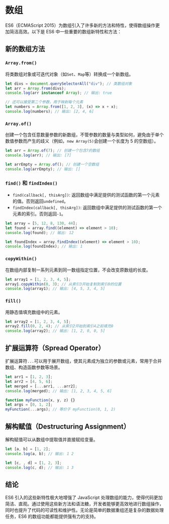 # 数组

ES6（ECMAScript 2015）为数组引入了许多新的方法和特性，使得数组操作更加简洁高效。以下是 ES6 中一些重要的数组新特性和方法：

## 新的数组方法

### `Array.from()`

将类数组对象或可迭代对象（如`Set`、`Map`等）转换成一个新数组。

```javascript
let divs = document.querySelectorAll("div"); // 类数组对象
let arr = Array.from(divs);
console.log(arr instanceof Array); // 输出: true

// 还可以接受第二个参数，用于映射每个元素
let numbers = Array.from([1, 2, 3], (x) => x + x);
console.log(numbers); // 输出: [2, 4, 6]
```

### `Array.of()`

创建一个包含任意数量参数的新数组，不管参数的数量与类型如何，避免由于单个数值参数而产生的歧义（例如，`new Array(5)`会创建一个长度为 5 的空数组）。

```javascript
let arr = Array.of(7); // 创建一个包含7的数组
console.log(arr); // 输出: [7]

let arrEmpty = Array.of(); // 创建一个空数组
console.log(arrEmpty); // 输出: []
```

### `find()` 和 `findIndex()`

- `find(callback[, thisArg])`: 返回数组中满足提供的测试函数的第一个元素的值。否则返回`undefined`。
- `findIndex(callback[, thisArg])`: 返回数组中满足提供的测试函数的第一个元素的索引。否则返回`-1`。

```javascript
let array = [5, 12, 8, 130, 44];
let found = array.find((element) => element > 10);
console.log(found); // 输出: 12

let foundIndex = array.findIndex((element) => element > 10);
console.log(foundIndex); // 输出: 1
```

### `copyWithin()`

在数组内部复制一系列元素到同一数组指定位置，不会改变原数组的长度。

```javascript
let array1 = [1, 2, 3, 4, 5];
array1.copyWithin(0, 3); // 从索引3开始复制到索引0的位置
console.log(array1); // 输出: [4, 5, 3, 4, 5]
```

### `fill()`

用静态值填充数组中的元素。

```javascript
let array2 = [1, 2, 3, 4, 5];
array2.fill(0, 2, 4); // 从索引2开始到索引4之前填充0
console.log(array2); // 输出: [1, 2, 0, 0, 5]
```

## 扩展运算符（Spread Operator）

扩展运算符`...`可以用于展开数组，使其元素成为独立的参数或元素，常用于合并数组、构造函数参数等场景。

```javascript
let arr1 = [1, 2, 3];
let arr2 = [4, 5, 6];
let merged = [...arr1, ...arr2];
console.log(merged); // 输出: [1, 2, 3, 4, 5, 6]

function myFunction(x, y, z) {}
let args = [0, 1, 2];
myFunction(...args); // 等价于 myFunction(0, 1, 2)
```

## 解构赋值（Destructuring Assignment）

解构赋值可以从数组中提取值并直接赋给变量。

```javascript
let [a, b] = [1, 2];
console.log(a, b); // 输出: 1 2

let [c, , d] = [1, 2, 3];
console.log(c, d); // 输出: 1 3
```

## 结论

ES6 引入的这些新特性极大地增强了 JavaScript 处理数组的能力，使得代码更加简洁、直观。通过使用这些新方法和语法糖，开发者能够更高效地进行数组操作，同时也提升了代码的可读性和维护性。无论是简单的数据重组还是复杂的数据处理任务，ES6 的数组功能都能提供强有力的支持。
